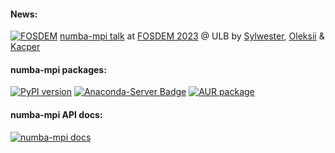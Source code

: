 #### News:
[![FOSDEM](https://img.shields.io/static/v1?label=+&logo=pdf&color=gray&message=FOSDEM)](https://fosdem.org/2023/schedule/event/numba_mpi/) [numba-mpi talk](https://fosdem.org/2023/schedule/event/numba_mpi/) at [FOSDEM 2023](https://fosdem.org/2023/) @ ULB by [Sylwester](https://github.com/slayoo/), [Oleksii](https://github.com/abulenok/) & [Kacper](https://github.com/delcior/)    

#### numba-mpi packages:
  [![PyPI version](https://badge.fury.io/py/numba-mpi.svg)](https://pypi.org/project/numba-mpi)
  [![Anaconda-Server Badge](https://anaconda.org/conda-forge/numba-mpi/badges/version.svg)](https://anaconda.org/conda-forge/numba-mpi)
  [![AUR package](https://repology.org/badge/version-for-repo/aur/python:numba-mpi.svg)](https://aur.archlinux.org/packages/python-numba-mpi)
  
#### numba-mpi API docs:
  [![numba-mpi docs](https://img.shields.io/badge/numba_mpi_docs-pdoc3-blue.svg)](https://numba-mpi.github.io/numba-mpi/)   
